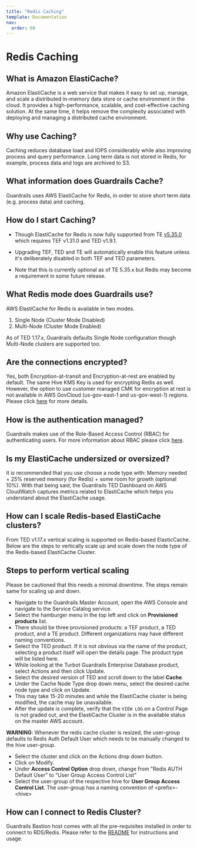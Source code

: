 ```yaml
---
title: "Redis Caching"
template: Documentation
nav:
  order: 60
---
```


# Redis Caching

## What is Amazon ElastiCache?

Amazon ElastiCache is a web service that makes it easy to set up, manage, and
scale a distributed in-memory data store or cache environment in the cloud. It
provides a high-performance, scalable, and cost-effective caching solution. At
the same time, it helps remove the complexity associated with deploying and
managing a distributed cache environment.

## Why use Caching?

Caching reduces database load and IOPS considerably while also improving process
and query performance. Long term data is not stored in Redis, for example,
process data and logs are archived to S3.

## What information does Guardrails Cache?

Guardrails uses AWS ElastiCache for Redis, in order to store short term data (e.g.
process data) and caching.

## How do I start Caching?

- Though ElastiCache for Redis is now fully supported from TE
  [v5.35.0](releases/te#v5350-2021-01-22) which requires TEF v1.31.0 and TED v1.9.1.

- Upgrading TEF, TED and TE will automatically enable this feature unless it's
  deliberately disabled in both TEF and TED parameters.

- Note that this is currently optional as of TE 5.35.x but Redis
  may become a requirement in some future release.

## What Redis mode does Guardrails use?

AWS ElastiCache for Redis is available in two modes.

1. Single Node (Cluster Mode Disabled)
2. Multi-Node (Cluster Mode Enabled)

As of TED 1.17.x, Guardrails defaults Single Node configuration though Multi-Node clusters are supported too.

## Are the connections encrypted?

Yes, both Encryption-at-transit and Encryption-at-rest are enabled by default.
The same Hive KMS Key is used for encrypting Redis as well. However, the option
to use customer managed CMK for encryption at rest is not available in AWS
GovCloud (us-gov-east-1 and us-gov-west-1) regions. Please click
[here](https://docs.aws.amazon.com/AmazonElastiCache/latest/red-ug/at-rest-encryption.html#at-rest-encryption-constraints)
for more details.

## How is the authentication managed?

Guardrails makes use of the Role-Based Access Control (RBAC) for authenticating
users. For more information about RBAC please click
[here](https://docs.aws.amazon.com/AmazonElastiCache/latest/red-ug/Clusters.RBAC.html).

## Is my ElastiCache undersized or oversized?

It is recommended that you use choose a node type with: Memory needed + 25%
reserved memory (for Redis) + some room for growth (optional 10%). With that
being said, the Guardrails TED Dashboard on AWS CloudWatch captures metrics related
to ElastiCache which helps you understand about the ElastiCache usage.

## How can I scale Redis-based ElastiCache clusters?

From TED v1.17.x vertical scaling is supported on Redis-based ElasticCache.
Below are the steps to vertically scale up and scale down the node type of the
Redis-based ElastiCache Cluster.

## Steps to perform vertical scaling

Please be cautioned that this needs a minimal downtime. The steps remain same
for scaling up and down.

- Navigate to the Guardrails Master Account, open the AWS Console and navigate to
  the Service Catalog service.
- Select the hamburger menu in the top left and click on **Provisioned
  products** list.
- There should be three provisioned products: a TEF product, a TED product, and
  a TE product. Different organizations may have different naming conventions.
- Select the TED product. If it is not obvious via the name of the product,
  selecting a product itself will open the details page. The product type will
  be listed here.
- While looking at the Turbot Guardrails Enterprise Database product, select Actions and
  then click Update.
- Select the desired version of TED and scroll down to the label **Cache**.
- Under the Cache Node Type drop down menu, select the desired cache node type
  and click on Update.
- This may take 15-20 minutes and while the ElastiCache cluster is being
  modified, the cache may be unavailable.
- After the update is complete, verify that the `VIEW LOG` on a Control Page is
  not graded out, and the ElastiCache Cluster is in the available status on the
  master AWS account.

**WARNING**: Whenever the redis cache cluster is resized, the user-group
defaults to Redis Auth Default User which needs to be manually changed to the
hive user-group.

- Select the cluster and click on the Actions drop down button.
- Click on Modify.
- Under **Access Control Option** drop down, change from "Redis AUTH Default
  User" to "User Group Access Control List"
- Select the user-group of the respective hive for **User Group Access Control
  List**. The user-group has a naming convention of &lt;prefix&gt;-&lt;hive&gt;

## How can I connect to Redis Cluster?

Guardrails Bastion host comes with all the pre-requisites installed in order to
connect to RDS/Redis. Please refer to the
[README](https://github.com/turbot/guardrails-samples/tree/master/installation/turbot_bastion_host)
for instructions and usage.

